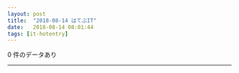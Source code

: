 ```yaml
---
layout: post
title:  "2018-08-14 はてぶIT"
date:   2018-08-14 08:01:44
tags: [it-hotentry]
---
```

0 件のデータあり

<hr>
